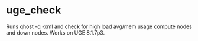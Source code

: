 # uge_check
Runs qhost -q -xml and check for high load avg/mem usage compute nodes and down nodes. Works on UGE 8.1.7p3.
